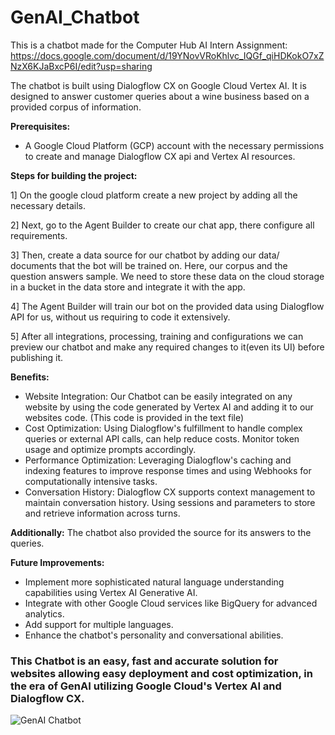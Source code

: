 # GenAI_Chatbot
This is a chatbot made for the Computer Hub AI Intern Assignment: https://docs.google.com/document/d/19YNovVRoKhlvc_IQGf_qiHDKokO7xZNzX6KJaBxcP6I/edit?usp=sharing

The chatbot is built using Dialogflow CX on Google Cloud Vertex AI. It is designed to answer customer queries about a wine business based on a provided corpus of information.

**Prerequisites:** 
- A Google Cloud Platform (GCP) account with the necessary permissions to create and manage Dialogflow CX api and Vertex AI resources.

**Steps for building the project:**

1] On the google cloud platform create a new project by adding all the necessary details.

2] Next, go to the Agent Builder to create our chat app, there configure all requirements.

3] Then, create a data source for our chatbot by adding our data/ documents that the bot will be trained on. Here, our corpus and the question answers sample. We need to store these data on the cloud storage in a bucket in the data store and integrate it with the app.

4] The Agent Builder will train our bot on the provided data using Dialogflow API for us, without us requiring to code it extensively.

5] After all integrations, processing, training and configurations we can preview our chatbot and make any required changes to it(even its UI) before publishing it.

**Benefits:**
- Website Integration: Our Chatbot can be easily integrated on any website by using the code generated by Vertex AI and adding it to our websites code. (This code is provided in the text file)
- Cost Optimization: Using Dialogflow's fulfillment to handle complex queries or external API calls, can help reduce costs. Monitor token usage and optimize prompts accordingly.
- Performance Optimization: Leveraging Dialogflow's caching and indexing features to improve response times and using Webhooks for computationally intensive tasks.
- Conversation History: Dialogflow CX supports context management to maintain conversation history. Using sessions and parameters to store and retrieve information across turns.

**Additionally:**
The chatbot also provided the source for its answers to the queries.

**Future Improvements:**
- Implement more sophisticated natural language understanding capabilities using Vertex AI Generative AI.
- Integrate with other Google Cloud services like BigQuery for advanced analytics.
- Add support for multiple languages.
- Enhance the chatbot's personality and conversational abilities.

### This Chatbot is an easy, fast and accurate solution for websites allowing easy deployment and cost optimization, in the era of GenAI utilizing Google Cloud's Vertex AI and Dialogflow CX.

![GenAI Chatbot](https://github.com/user-attachments/assets/9f1e3533-6f57-495e-9bbd-5b8b9de80925)
